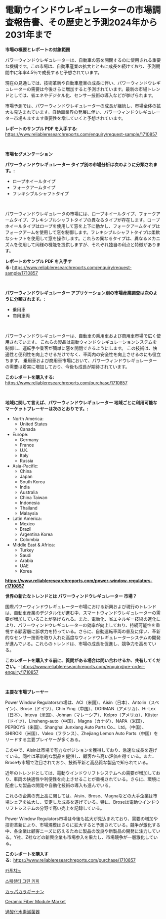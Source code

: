 <p><h1>電動ウインドウレギュレーターの市場調査報告書、その歴史と予測2024年から2031年まで</h1></p><p><strong>市場の概要とレポートの対象範囲</strong></p>
<p><p>パワーウィンドウレギュレーターは、自動車の窓を開閉するのに使用される重要な機構です。この市場は、自動車産業の拡大とともに成長を続けており、予測期間中に年率4.5％で成長すると予想されています。</p><p>現在の見通しでは、技術革新や自動車産業の成長に伴い、パワーウィンドウレギュレーターの需要は今後さらに増加すると予測されています。最新の市場トレンドとしては、省エネやデジタル化、センサー技術の導入などが挙げられます。</p><p>市場予測では、パワーウィンドウレギュレーターの成長が継続し、市場全体の拡大も見込まれています。自動車業界の発展に伴い、パワーウィンドウレギュレーター市場もますます重要性を増していくと予想されています。</p></p>
<p><strong>レポートのサンプル PDF を入手する:</strong> <a href="https://www.reliableresearchreports.com/enquiry/request-sample/1710857">https://www.reliableresearchreports.com/enquiry/request-sample/1710857</a></p>
<p>&nbsp;</p>
<p><strong>市場セグメンテーション</strong></p>
<p><strong>パワーウィンドウレギュレーター タイプ別の市場分析は次のように分類されます。:</strong></p>
<p><ul><li>ロープホイールタイプ</li><li>フォークアームタイプ</li><li>フレキシブルシャフトタイプ</li></ul></p>
<p>&nbsp;</p>
<p><p>パワーウィンドウレギュレータの市場には、ロープホイールタイプ、フォークアームタイプ、フレキシブルシャフトタイプの異なるタイプが存在します。ロープホイールタイプはロープを使用して窓を上下に動かし、フォークアームタイプはフォークアームを使用して窓を制御します。フレキシブルシャフトタイプは柔軟なシャフトを使用して窓を操作します。これらの異なるタイプは、異なるメカニズムを使用して同様の機能を提供しますが、それぞれ独自の利点と特徴があります。</p></p>
<p><strong>レポートのサンプル PDF を入手する:</strong>&nbsp;<a href="https://www.reliableresearchreports.com/enquiry/request-sample/1710857">https://www.reliableresearchreports.com/enquiry/request-sample/1710857</a></p>
<p>&nbsp;</p>
<p><strong> パワーウィンドウレギュレーター アプリケーション別の市場産業調査は次のように分類されます。:</strong></p>
<p><ul><li>乗用車</li><li>商用車両</li></ul></p>
<p>&nbsp;</p>
<p><p>パワーウィンドウレギュレーターは、自動車の乗用車および商用車市場で広く使用されています。 これらの製品は電動ウィンドウレギュレーションシステムを制御し、運転手や乗客が簡単に窓を開閉できるようにします。 この技術は、快適性と便利性を向上させるだけでなく、車両内の安全性を向上させるのにも役立ちます。 乗用車および商用車市場において、パワーウィンドウレギュレーターの需要は着実に増加しており、今後も成長が期待されています。</p></p>
<p><strong>このレポートを購入する:</strong>&nbsp; <a href="https://www.reliableresearchreports.com/purchase/1710857">https://www.reliableresearchreports.com/purchase/1710857</a></p>
<p>&nbsp;</p>
<p><strong>地域に関して言えば、パワーウィンドウレギュレーター 地域ごとに利用可能なマーケットプレーヤーは次のとおりです。:</strong></p>
<p><ul>
    <li>
        North America:
        <ul>
            <li>United States</li>
            <li>Canada</li>
        </ul>
    </li>
    <li>
        Europe:
        <ul>
            <li>Germany</li>
            <li>France</li>
            <li>U.K.</li>
            <li>Italy</li>
            <li>Russia</li>
        </ul>
    </li>
    <li>
        Asia-Pacific:
        <ul>
            <li>China</li>
            <li>Japan</li>
            <li>South Korea</li>
            <li>India</li>
            <li>Australia</li>
            <li>China Taiwan</li>
            <li>Indonesia</li>
            <li>Thailand</li>
            <li>Malaysia</li>
        </ul>
    </li>
    <li>
        Latin America:
        <ul>
            <li>Mexico</li>
            <li>Brazil</li>
            <li>Argentina Korea</li>
            <li>Colombia</li>
        </ul>
    </li>
    <li>
        Middle East & Africa:
        <ul>
            <li>Turkey</li>
            <li>Saudi</li>
            <li>Arabia</li>
            <li>UAE</li>
            <li>Korea</li>
        </ul>
    </li>
    </ul></p>
<p><strong><a href="https://www.reliableresearchreports.com/power-window-regulators-r1710857">https://www.reliableresearchreports.com/power-window-regulators-r1710857</a></strong>&nbsp;</p>
<p><strong>世界の新たなトレンドとは パワーウィンドウレギュレーター 市場？</strong></p>
<p><p>国際パワーウィンドウレギュレーター市場における新興および現行のトレンドは、自動車産業のデジタル化が進む中、スマートウィンドウレギュレーターの需要が増加していることが挙げられる。また、電動化、省エネルギー技術の進化により、パワーウィンドウレギュレーターの効率が向上しており、持続可能性を重視する顧客層に訴求力を持っている。さらに、自動運転車両の普及に伴い、革新的なセンサー技術を取り入れた高度なウィンドウレギュレーターシステムの開発が進んでいる。これらのトレンドは、市場の成長を促進し、競争力を高めている。</p></p>
<p><strong>このレポートを購入する前に、質問がある場合は問い合わせるか、共有してください。</strong>- <a href="https://www.reliableresearchreports.com/enquiry/pre-order-enquiry/1710857">https://www.reliableresearchreports.com/enquiry/pre-order-enquiry/1710857</a></p>
<p>&nbsp;</p>
<p><strong>主要な市場プレーヤー</strong></p>
<p><p>Power Window Regulators市場は、ACI（米国）、Aisin（日本）、Antolin（スペイン）、Brose（ドイツ）、Chin Ying（中国）、DORMAN（アメリカ）、Hi-Lex（日本）、Inteva（米国）、Johnan（マレーシア）、Kelpro（アメリカ）、Küster（ドイツ）、Linsheng-auto（中国）、Magna（カナダ）、NAPA（米国）、PEPBOYS（米国）、Shanghai Junxiang Auto Parts Co.、Ltd。（中国）、SHIROKI（米国）、Valeo（フランス）、Zhejiang Lemon Auto Parts（中国）をリードする主要プレイヤーが多くある。</p><p>この中で、Aisinは市場で有力なポジションを獲得しており、急速な成長を遂げている。同社は革新的な製品を提供し、顧客から高い評価を得ている。また、Broseも市場で注目されており、技術革新と高品質な製品で知られている。</p><p>近年のトレンドとしては、電動ウインドウリフトシステムへの需要が増加しており、車両の快適性や利便性を向上させることが重視されている。さらに、環境に配慮した製品の開発や自動化技術の導入も進んでいる。</p><p>これらの企業の売上高に関しては、Aisin、Brose、Magnaなどの大手企業は市場シェアを拡大し、安定した成長を遂げている。特に、Broseは電動ウインドウリフトシステムの分野で高い売上を記録している。</p><p>Power Window Regulators市場は今後も拡大が見込まれており、需要の増加や技術革新により、市場規模はさらに拡大すると予測されている。競争が激化する中、各企業は顧客ニーズに応えるために製品の改良や新製品の開発に注力している。Y社、Z社などの新興企業も市場参入を果たし、市場競争が一層激化している。</p></p>
<p><strong>このレポートを購入する:</strong>&nbsp;&nbsp;<a href="https://www.reliableresearchreports.com/purchase/1710857">https://www.reliableresearchreports.com/purchase/1710857</a></p>
<p><p><a href="https://github.com/vsoq0zknh59/Market-Research-Report-List-1/blob/main/165964829911.md">카푸치노</a></p><p><a href="https://github.com/Tristiarton768456/Market-Research-Report-List-1/blob/main/569761129912.md">스페셜티 그린 커피</a></p><p><a href="https://medium.com/@abdielkilback/%E5%8E%9A%E7%94%9F%E5%8A%B4%E5%83%8D%E7%9C%81%E3%81%AF%E6%96%B0%E5%9E%8B%E3%82%B3%E3%83%AD%E3%83%8A%E3%82%A6%E3%82%A4%E3%83%AB%E3%82%B9%E3%81%AE%E3%83%91%E3%83%B3%E3%83%87%E3%83%9F%E3%83%83%E3%82%AF%E3%82%92%E5%8F%97%E3%81%91%E3%81%A6-%E5%B8%82%E5%A0%B4%E5%8B%95%E5%90%91-%E6%88%90%E9%95%B7-2024%E5%B9%B4%E3%81%8B%E3%82%892031%E5%B9%B4%E3%81%BE%E3%81%A7%E3%81%AE%E4%BA%88%E6%B8%AC%E3%82%92%E8%AA%BF%E6%9F%BB%E3%81%97%E3%81%9F-9a35406341b3">カッパカラギーナン</a></p><p><a href="https://issuu.com/reportprime-2/docs/ceramic-fiber-module-market-size-2030.pptx">Ceramic Fiber Module Market</a></p><p><a href="https://medium.com/@rodhoppe07/%E6%AC%A1%E3%81%AE%E6%96%87%E3%82%92%E6%97%A5%E6%9C%AC%E8%AA%9E%E3%81%AB%E7%BF%BB%E8%A8%B3%E3%81%97%E3%81%BE%E3%81%99-nbsp-%E6%B0%B4%E7%B4%A0%E9%81%8E%E9%85%B8%E5%8C%96%E6%B0%B4%E7%B4%A0%E6%AE%BA%E8%8F%8C%E8%A3%85%E7%BD%AE%E5%B8%82%E5%A0%B4%E3%81%AF-%E5%B8%82%E5%A0%B4%E3%82%B7%E3%82%A7%E3%82%A2-%E3%82%B5%E3%82%A4%E3%82%BA-%E3%81%8A%E3%82%88%E3%81%B32031%E5%B9%B4%E3%81%BE%E3%81%A7%E3%81%AE%E4%BA%88%E6%B8%AC%E3%81%AB%E7%84%A6%E7%82%B9%E3%82%92%E5%BD%93%E3%81%A6%E3%81%A6%E3%81%84%E3%81%BE%E3%81%99-cf4302f3edca">過酸化水素滅菌器</a></p></p>
